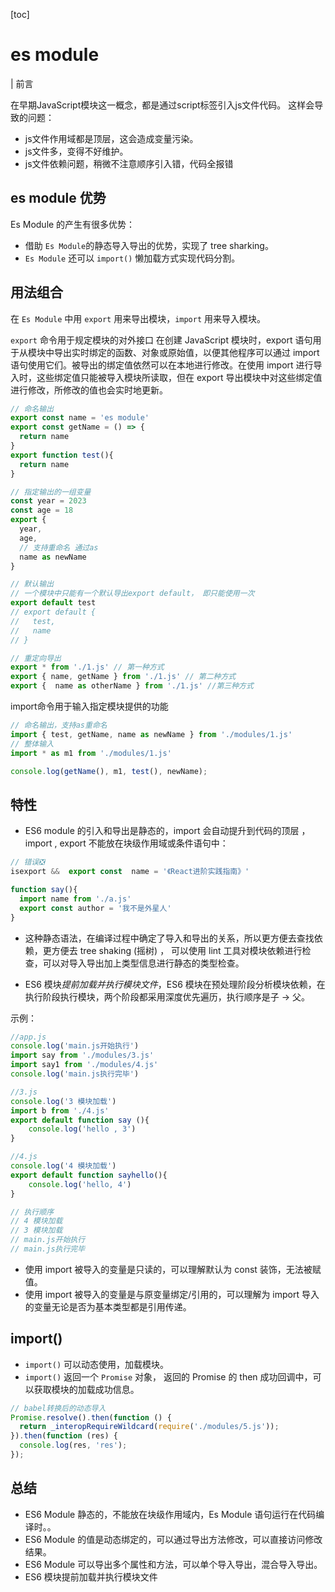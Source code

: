 [toc]
# es module

| 前言

在早期JavaScript模块这一概念，都是通过script标签引入js文件代码。
这样会导致的问题：
- js文件作用域都是顶层，这会造成变量污染。
- js文件多，变得不好维护。
- js文件依赖问题，稍微不注意顺序引入错，代码全报错

## es module 优势

Es Module 的产生有很多优势：

  - 借助 `Es Module`的静态导入导出的优势，实现了 tree sharking。
  - `Es Module` 还可以 `import()` 懒加载方式实现代码分割。

## 用法组合



在 `Es Module` 中用 `export` 用来导出模块，`import` 用来导入模块。

`export` 命令用于规定模块的对外接口
在创建 JavaScript 模块时，export 语句用于从模块中导出实时绑定的函数、对象或原始值，以便其他程序可以通过 import 语句使用它们。被导出的绑定值依然可以在本地进行修改。在使用 import 进行导入时，这些绑定值只能被导入模块所读取，但在 export 导出模块中对这些绑定值进行修改，所修改的值也会实时地更新。

```js
// 命名输出
export const name = 'es module'
export const getName = () => {
  return name
}
export function test(){
  return name
}

// 指定输出的一组变量
const year = 2023
const age = 18
export {
  year,
  age,
  // 支持重命名 通过as
  name as newName
}

// 默认输出
// 一个模块中只能有一个默认导出export default， 即只能使用一次
export default test
// export default {
//   test,
//   name
// }

// 重定向导出
export * from './1.js' // 第一种方式
export { name, getName } from './1.js' // 第二种方式
export {  name as otherName } from './1.js' //第三种方式
```

import命令用于输入指定模块提供的功能
```js
// 命名输出，支持as重命名
import { test, getName, name as newName } from './modules/1.js'
// 整体输入
import * as m1 from './modules/1.js'

console.log(getName(), m1, test(), newName);
```

## 特性

- ES6 module 的引入和导出是静态的，import 会自动提升到代码的顶层 ，import , export 不能放在块级作用域或条件语句中：

```js
// 错误❎
isexport &&  export const  name = '《React进阶实践指南》'

function say(){
  import name from './a.js'  
  export const author = '我不是外星人'
}
```

- 这种静态语法，在编译过程中确定了导入和导出的关系，所以更方便去查找依赖，更方便去 tree shaking (摇树) ， 可以使用 lint 工具对模块依赖进行检查，可以对导入导出加上类型信息进行静态的类型检查。

- ES6 模块*提前加载并执行模块文件*，ES6 模块在预处理阶段分析模块依赖，在执行阶段执行模块，两个阶段都采用深度优先遍历，执行顺序是子 -> 父。

示例：
```js
//app.js
console.log('main.js开始执行')
import say from './modules/3.js'
import say1 from './modules/4.js'
console.log('main.js执行完毕')

//3.js
console.log('3 模块加载')
import b from './4.js'
export default function say (){
    console.log('hello , 3')
}

//4.js
console.log('4 模块加载')
export default function sayhello(){
    console.log('hello, 4')
}

// 执行顺序
// 4 模块加载
// 3 模块加载
// main.js开始执行
// main.js执行完毕
```

- 使用 import 被导入的变量是只读的，可以理解默认为 const 装饰，无法被赋值。
- 使用 import 被导入的变量是与原变量绑定/引用的，可以理解为 import 导入的变量无论是否为基本类型都是引用传递。

## import()

- `import()` 可以动态使用，加载模块。
- `import()` 返回一个 `Promise` 对象， 返回的 Promise 的 then 成功回调中，可以获取模块的加载成功信息。

```js
// babel转换后的动态导入
Promise.resolve().then(function () {
  return _interopRequireWildcard(require('./modules/5.js'));
}).then(function (res) {
  console.log(res, 'res');
});
```


## 总结

- ES6 Module 静态的，不能放在块级作用域内，Es Module 语句运行在代码编译时。。
- ES6 Module 的值是动态绑定的，可以通过导出方法修改，可以直接访问修改结果。
- ES6 Module 可以导出多个属性和方法，可以单个导入导出，混合导入导出。
- ES6 模块提前加载并执行模块文件